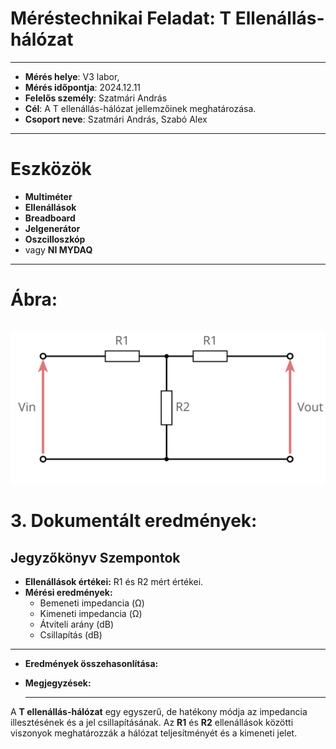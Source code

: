 # Méréstechnikai Feladat: T Ellenállás-hálózat
---

- **Mérés helye**: V3 labor,
- **Mérés időpontja**: 2024.12.11
- **Felelős személy**: Szatmári András
- **Cél**: A T ellenállás-hálózat jellemzőinek meghatározása.
- **Csoport neve**: Szatmári András, Szabó Alex
---

# Eszközök

- **Multiméter**
- **Ellenállások**
- **Breadboard**
- **Jelgenerátor**
- **Oszcilloszkóp**
- vagy **NI MYDAQ**

---

# Ábra: 

<br>
<img src="https://raw.githubusercontent.com/1SzatmariAndras6/TAVKOZLES/5e951d5149058ee1226aa7e69a42019efbca4d91/JEGYZOKONYV/01%20-%20T%20m%C3%A9r%C3%A9si%20feladat/attenuator-resistive-t-section-pad.svg">

# 3. Dokumentált eredmények:


## Jegyzőkönyv Szempontok

- **Ellenállások értékei:** R1 és R2 mért értékei.
- **Mérési eredmények:**
  - Bemeneti impedancia (Ω)
  - Kimeneti impedancia (Ω)
  - Átviteli arány (dB)
  - Csillapítás (dB)
 
---
    
- **Eredmények összehasonlítása:**


- **Megjegyzések:**
 
 
    ---
    
A **T ellenállás-hálózat** egy egyszerű, de hatékony módja az impedancia illesztésének és a jel csillapításának. Az **R1** és **R2** ellenállások közötti viszonyok meghatározzák a hálózat teljesítményét és a kimeneti jelet.
